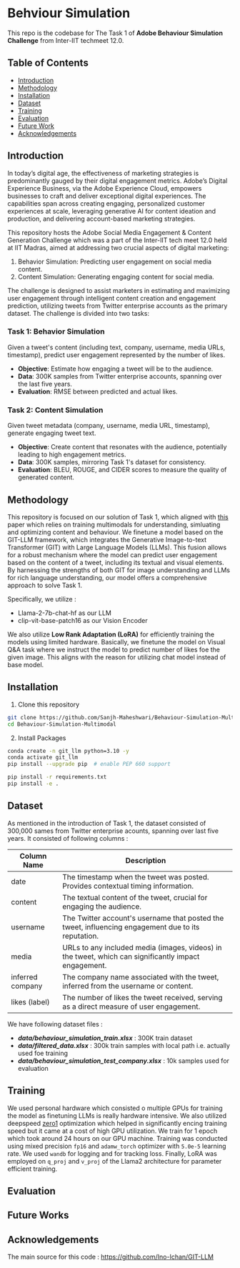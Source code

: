 # Behviour Simulation  

This repo is the codebase for The Task 1 of **Adobe Behaviour Simulation Challenge** from Inter-IIT techmeet 12.0.  

## Table of Contents
* [Introduction](#intro)
* [Methodology](#method)
* [Installation](#install)
* [Dataset](#dataset)
* [Training](#training)
* [Evaluation](#eval)
* [Future Work](#fut)
* [Acknowledgements](#ackn)

## Introduction <a name="intro"></a> 
In today’s digital age, the effectiveness of marketing strategies is predominantly gauged by their digital engagement metrics. Adobe’s Digital Experience Business, via the Adobe Experience Cloud, empowers businesses to craft and deliver exceptional digital experiences. The capabilities span across creating engaging, personalized customer experiences at scale, leveraging generative AI for content ideation and production, and delivering account-based marketing strategies.

This repository hosts the Adobe Social Media Engagement & Content Generation Challenge which was a part of the Inter-IIT tech meet 12.0 held at IIT Madras, aimed at addressing two crucial aspects of digital marketing:

1. Behavior Simulation: Predicting user engagement on social media content.
2. Content Simulation: Generating engaging content for social media.
   
The challenge is designed to assist marketers in estimating and maximizing user engagement through intelligent content creation and engagement prediction, utilizing tweets from Twitter enterprise accounts as the primary dataset. The challenge is divided into two tasks:  

### Task 1: Behavior Simulation
Given a tweet's content (including text, company, username, media URLs, timestamp), predict user engagement represented by the number of likes.

- **Objective**: Estimate how engaging a tweet will be to the audience.
- **Data**: 300K samples from Twitter enterprise accounts, spanning over the last five years.
- **Evaluation**: RMSE between predicted and actual likes.

### Task 2: Content Simulation
Given tweet metadata (company, username, media URL, timestamp), generate engaging tweet text.

- **Objective**: Create content that resonates with the audience, potentially leading to high engagement metrics.
- **Data**: 300K samples, mirroring Task 1's dataset for consistency.
- **Evaluation**: BLEU, ROUGE, and CIDER scores to measure the quality of generated content.  

## Methodology  <a name="method"></a> 

This repository is focused on our solution of Task 1, which aligned with [this](https://arxiv.org/pdf/2309.00359.pdf) paper which relies on training multimodals for understanding, simluating and optimizing content and behaviour. We finetune a model based on the GIT-LLM framework, which integrates the Generative Image-to-text Transformer (GIT) with Large Language Models (LLMs). This fusion allows for a robust mechanism where the model can predict user engagement based on the content of a tweet, including its textual and visual elements. By harnessing the strengths of both GIT for image understanding and LLMs for rich language understanding, our model offers a comprehensive approach to solve Task 1. 

Specifically, we utilize : 
- Llama-2-7b-chat-hf as our LLM 
- clip-vit-base-patch16 as our Vision Encoder

We also utilize **Low Rank Adaptation (LoRA)** for efficiently training the models using limited hardware. Basically, we finetune the model on Visual Q&A task where we instruct the model to predict number of likes foe the given image. This aligns with the reason for utilizing chat model instead of base model.

## Installation  <a name="install"></a> 
1. Clone this repository
```bash
git clone https://github.com/Sanjh-Maheshwari/Behaviour-Simulation-Multimodal
cd Behaviour-Simulation-Multimodal
```

2. Install Packages
```bash
conda create -n git_llm python=3.10 -y
conda activate git_llm
pip install --upgrade pip  # enable PEP 660 support

pip install -r requirements.txt
pip install -e .
```

## Dataset  <a name="dataset"></a> 

As mentioned in the introduction of Task 1, the dataset consisted of 300,000 sames from Twitter enterprise acounts, spanning over last five years. It consisted of following columns : 

| Column Name       | Description                                                                                           |
|-------------------|-------------------------------------------------------------------------------------------------------|
| date              | The timestamp when the tweet was posted. Provides contextual timing information.                     |
| content           | The textual content of the tweet, crucial for engaging the audience.                                 |
| username          | The Twitter account's username that posted the tweet, influencing engagement due to its reputation.  |
| media             | URLs to any included media (images, videos) in the tweet, which can significantly impact engagement. |
| inferred company  | The company name associated with the tweet, inferred from the username or content.                   |
| likes (label)           | The number of likes the tweet received, serving as a direct measure of user engagement.              |  

We have following dataset files : 
- ***data/behaviour_simulation_train.xlsx*** : 300K train dataset
- ***data/filtered_data.xlsx*** : 300k train samples with local path i.e. actually used foe training
- ***data/behaviour_simulation_test_company.xlsx*** : 10k samples used for evaluation
  
## Training  <a name="training"></a> 

We used personal hardware which consisted o multiple GPUs for training the model as finetuning LLMs is really hardware intensive. We also utilized deepspeed [zero1](https://www.deepspeed.ai/tutorials/zero/) optimization which helped in significantly encing training speed but it came at a cost of high GPU utilization. We train for 1 epoch which took around 24 hours on our GPU machine. Training was conducted using mixed precision `fp16` and `adamw_torch` optimizer with `5.0e-5` learning rate. We used `wandb` for logging and for tracking loss. Finally, LoRA was employed on `q_proj` and `v_proj` of the Llama2 architecture for parameter efficient training. 

## Evaluation  <a name="eval"></a>  

## Future Works <a name="fut"></a> 

## Acknowledgements <a name="ackn"></a> 
The main source for this code : https://github.com/Ino-Ichan/GIT-LLM

